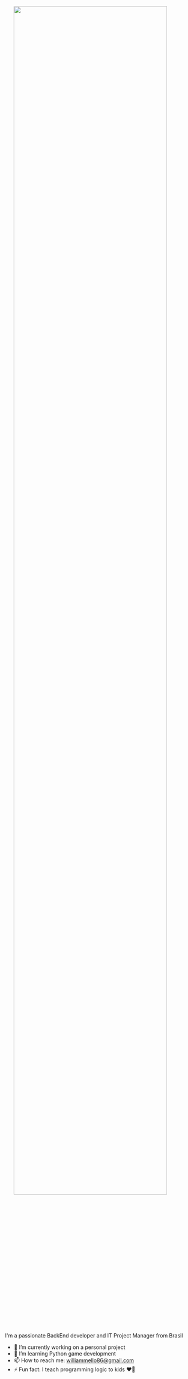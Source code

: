 <a align="center">
<img src="https://user-images.githubusercontent.com/972486/223615046-14214a4b-32ef-4c63-a20f-61d43f741838.jpg" width="90%" height="90%">
</a>

I'm a passionate BackEnd developer and IT Project Manager from Brasil  <img src="https://user-images.githubusercontent.com/972486/223615749-68c3fcb9-4a5c-4f7f-88e4-3e3264db24b3.png" width="15" height="15">


- 🔭 I’m currently working on a personal project
- 🌱 I’m learning Python game development
- 📫 How to reach me: williammello86@gmail.com
- ⚡ Fun fact: I teach programming logic to kids ❤️🐣


